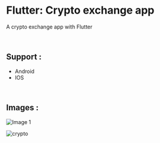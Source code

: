 # Flutter: Crypto exchange app

A crypto exchange app with Flutter

<br/>

## Support :
- Android
- IOS

<br/>

## Images :
<img src="![CoinBase](https://github.com/bardlur/Crypto_Exchange/assets/138980378/f67d423a-a6a9-46ad-a4aa-4868eb7da772)" alt="Image 1">


![crypto](https://github.com/bardlur/Crypto_Exchange/assets/138980378/4cd11e88-e8d2-4535-8203-1c603ff77fdd)
